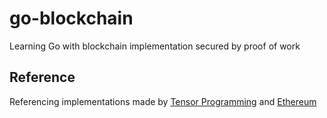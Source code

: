 # go-blockchain
Learning Go with blockchain implementation secured by proof of work

## Reference
Referencing implementations made by [Tensor Programming](http://tensor-programming.com/) and [Ethereum](https://www.ethereum.org/)